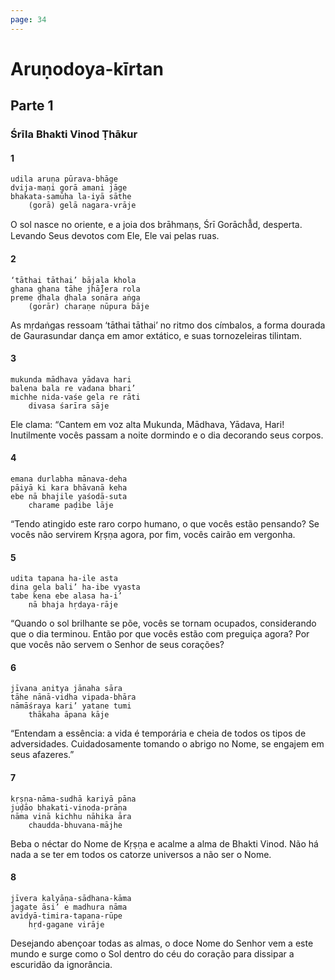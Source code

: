 ```yaml
---
page: 34
---
```


# Aruṇodoya-kīrtan

## Parte 1

### Śrīla Bhakti Vinod Ṭhākur

#### 1

    udila aruṇa pūrava-bhāge
    dvija-maṇi gorā amani jāge
    bhakata-samūha la-iyā sāthe
        (gorā) gelā nagara-vrāje

O sol nasce no oriente, e a joia dos brāhmaṇs, Śrī Gorāchā̐d, desperta. Levando Seus devotos com Ele, Ele vai pelas ruas.

#### 2

    ‘tāthai tāthai’ bājala khola
    ghana ghana tāhe jhā̐jera rola
    preme ḍhala ḍhala sonāra aṅga
        (gorār) charaṇe nūpura bāje

As mṛdaṅgas ressoam ‘tāthai tāthai’ no ritmo dos címbalos, a forma dourada de Gaurasundar dança em amor extático, e suas tornozeleiras tilintam.

#### 3

    mukunda mādhava yādava hari
    balena bala re vadana bhari’
    michhe nida-vaśe gela re rāti
        divasa śarīra sāje

Ele clama: “Cantem em voz alta Mukunda, Mādhava, Yādava, Hari! Inutilmente vocês passam a noite dormindo e o dia decorando seus corpos.

#### 4

    emana durlabha mānava-deha
    pāiyā ki kara bhāvanā keha
    ebe nā bhajile yaśodā-suta
        charame paḍibe lāje

“Tendo atingido este raro corpo humano, o que vocês estão pensando? Se vocês não servirem Kṛṣṇa agora, por fim, vocês cairão em vergonha.

#### 5

    udita tapana ha-ile asta
    dina gela bali’ ha-ibe vyasta
    tabe kena ebe alasa ha-i’
        nā bhaja hṛdaya-rāje

“Quando o sol brilhante se põe, vocês se tornam ocupados, considerando que o dia terminou. Então por que vocês estão com preguiça agora? Por que vocês não servem o Senhor de seus corações?

#### 6

    jīvana anitya jānaha sāra
    tāhe nānā-vidha vipada-bhāra
    nāmāśraya kari’ yatane tumi
        thākaha āpana kāje

“Entendam a essência: a vida é temporária e cheia de todos os tipos de adversidades. Cuidadosamente tomando o abrigo no Nome, se engajem em seus afazeres.”

#### 7

    kṛṣṇa-nāma-sudhā kariyā pāna
    juḍāo bhakati-vinoda-prāṇa
    nāma vinā kichhu nāhika āra
        chaudda-bhuvana-mājhe

Beba o néctar do Nome de Kṛṣṇa e acalme a alma de Bhakti Vinod. Não há nada a se ter em todos os catorze universos a não ser o Nome.

#### 8

    jīvera kalyāṇa-sādhana-kāma
    jagate āsi’ e madhura nāma
    avidyā-timira-tapana-rūpe
        hṛd-gagane virāje

Desejando abençoar todas as almas, o doce Nome do Senhor vem a este mundo e surge como o Sol dentro do céu do coração para dissipar a escuridão da ignorância.

